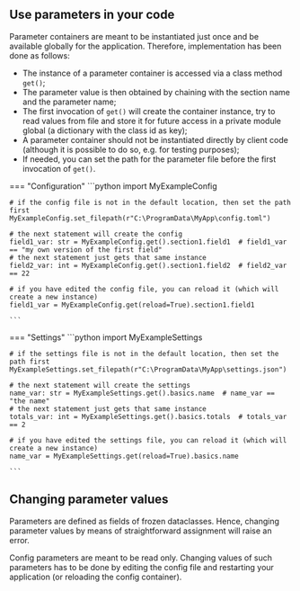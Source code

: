 ## Use parameters in your code

Parameter containers are meant to be instantiated just once and be available globally for
the application. Therefore, implementation has been done as follows:

- The instance of a parameter container is accessed via a class method `get()`;
- The parameter value is then obtained by chaining with the section name and the
  parameter name;
- The first invocation of `get()` will create the container instance, try to read values
  from file and store it for future access in a private module global (a dictionary with
  the class id as key);
- A parameter container should not be instantiated directly by client code (although it
  is possible to do so, e.g. for testing purposes);
- If needed, you can set the path for the parameter file before the first invocation of
  `get()`.

=== "Configuration"
    ```python
    import MyExampleConfig

    # if the config file is not in the default location, then set the path first
    MyExampleConfig.set_filepath(r"C:\ProgramData\MyApp\config.toml")

    # the next statement will create the config
    field1_var: str = MyExampleConfig.get().section1.field1  # field1_var == "my own version of the first field"
    # the next statement just gets that same instance
    field2_var: int = MyExampleConfig.get().section1.field2  # field2_var == 22

    # if you have edited the config file, you can reload it (which will create a new instance)
    field1_var = MyExampleConfig.get(reload=True).section1.field1

    ```

=== "Settings"
    ```python
    import MyExampleSettings

    # if the settings file is not in the default location, then set the path first
    MyExampleSettings.set_filepath(r"C:\ProgramData\MyApp\settings.json")

    # the next statement will create the settings
    name_var: str = MyExampleSettings.get().basics.name  # name_var == "the name"
    # the next statement just gets that same instance
    totals_var: int = MyExampleSettings.get().basics.totals  # totals_var == 2

    # if you have edited the settings file, you can reload it (which will create a new instance)
    name_var = MyExampleSettings.get(reload=True).basics.name

    ```

## Changing parameter values

Parameters are defined as fields of frozen dataclasses. Hence, changing parameter values
by means of straightforward assignment will raise an error.

Config parameters are meant to be read only. Changing values of such parameters has to be
done by editing the config file and restarting your application (or reloading the config
container).

